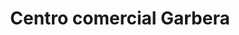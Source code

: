 ---
title: "Centro comercial Garbera"
url: /donostia-san-sebastian/centro-comercial-garbera/
shop: centro comercial
---